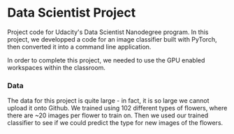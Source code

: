 # Data Scientist Project

Project code for Udacity's Data Scientist Nanodegree program. In this project, we developped a code for an image classifier built with PyTorch, then converted it into a command line application.

In order to complete this project, we needed to use the GPU enabled workspaces within the classroom.

### Data

The data for this project is quite large - in fact, it is so large we cannot upload it onto Github. We trained using 102 different types of flowers, where there are ~20 images per flower to train on.  Then we used our trained classifier to see if we could predict the type for new images of the flowers.
